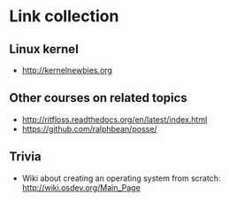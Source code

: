 # Link collection

## Linux kernel
- http://kernelnewbies.org

## Other courses on related topics
- http://ritfloss.readthedocs.org/en/latest/index.html
- https://github.com/ralphbean/posse/

## Trivia
- Wiki about creating an operating system from scratch: http://wiki.osdev.org/Main_Page
